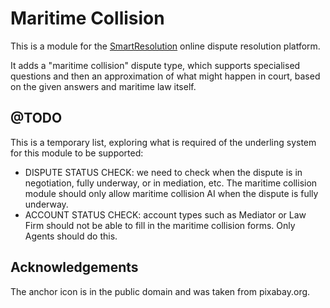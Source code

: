 # Maritime Collision

This is a module for the [SmartResolution](http://smartresolution.org) online dispute resolution platform.

It adds a "maritime collision" dispute type, which supports specialised questions and then an approximation of what might happen in court, based on the given answers and maritime law itself.

## @TODO

This is a temporary list, exploring what is required of the underling system for this module to be supported:

* DISPUTE STATUS CHECK: we need to check when the dispute is in negotiation, fully underway, or in mediation, etc. The maritime collision module should only allow maritime collision AI when the dispute is fully underway.
* ACCOUNT STATUS CHECK: account types such as Mediator or Law Firm should not be able to fill in the maritime collision forms. Only Agents should do this.

## Acknowledgements

The anchor icon is in the public domain and was taken from pixabay.org.
